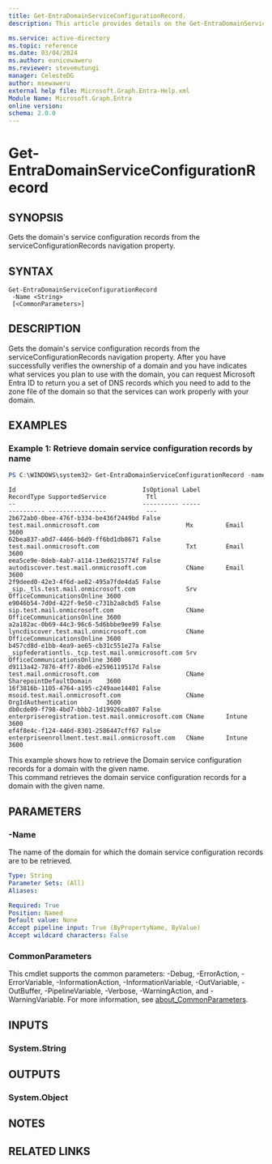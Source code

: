 ```yaml
---
title: Get-EntraDomainServiceConfigurationRecord.
description: This article provides details on the Get-EntraDomainServiceConfigurationRecord command.

ms.service: active-directory
ms.topic: reference
ms.date: 03/04/2024
ms.author: eunicewaweru
ms.reviewer: stevemutungi
manager: CelesteDG
author: msewaweru
external help file: Microsoft.Graph.Entra-Help.xml
Module Name: Microsoft.Graph.Entra
online version:
schema: 2.0.0
---
```


# Get-EntraDomainServiceConfigurationRecord

## SYNOPSIS
Gets the domain's service configuration records from the serviceConfigurationRecords navigation property.

## SYNTAX

```
Get-EntraDomainServiceConfigurationRecord 
 -Name <String> 
 [<CommonParameters>]
```

## DESCRIPTION
Gets the domain's service configuration records from the serviceConfigurationRecords navigation property. 
After you have successfully verifies the ownership of a domain and you have indicates what services you plan to use with the domain, you can request Microsoft Entra ID to return you a set of DNS records which you need to add to the zone file of the domain so that the services can work properly with your domain.

## EXAMPLES

### Example 1: Retrieve domain service configuration records by name
```powershell
PS C:\WINDOWS\system32> Get-EntraDomainServiceConfigurationRecord -name test.mail.onmicrosoft.com
```
```output
Id                                   IsOptional Label                                            RecordType SupportedService           Ttl
--                                   ---------- -----                                            ---------- ----------------           ---
2b672ab0-0bee-476f-b334-be436f2449bd False      test.mail.onmicrosoft.com                        Mx         Email                      3600
62bea837-a0d7-4466-b6d9-ff6bd1db8671 False      test.mail.onmicrosoft.com                        Txt        Email                      3600
eea5ce9e-8deb-4ab7-a114-13ed6215774f False      autodiscover.test.mail.onmicrosoft.com           CName      Email                      3600
2f9deed0-42e3-4f6d-ae82-495a7fde4da5 False      _sip._tls.test.mail.onmicrosoft.com              Srv        OfficeCommunicationsOnline 3600
e9046b54-7d0d-422f-9e50-c731b2a8cbd5 False      sip.test.mail.onmicrosoft.com                    CName      OfficeCommunicationsOnline 3600
a2a182ac-0b69-44c3-96c6-5d6bbbe9ee99 False      lyncdiscover.test.mail.onmicrosoft.com           CName      OfficeCommunicationsOnline 3600
b457cd8d-e1bb-4ea9-ae65-cb31c551e27a False      _sipfederationtls._tcp.test.mail.onmicrosoft.com Srv        OfficeCommunicationsOnline 3600
d9113a42-7876-4ff7-8bd6-e2596119517d False      test.mail.onmicrosoft.com                        CName      SharepointDefaultDomain    3600
16f3816b-1105-4764-a195-c249aae14401 False      msoid.test.mail.onmicrosoft.com                  CName      OrgIdAuthentication        3600
db0cde09-f798-4bd7-bbb2-1d19926ca807 False      enterpriseregistration.test.mail.onmicrosoft.com CName      Intune                     3600
ef4f8e4c-f124-446d-8301-2586447cff67 False      enterpriseenrollment.test.mail.onmicrosoft.com   CName      Intune                     3600
```

This example shows how to retrieve the Domain service configuration records for a domain with the given name.  
This command retrieves the domain service configuration records for a domain with the given name.

## PARAMETERS

### -Name
The name of the domain for which the domain service configuration records are to be retrieved.

```yaml
Type: String
Parameter Sets: (All)
Aliases:

Required: True
Position: Named
Default value: None
Accept pipeline input: True (ByPropertyName, ByValue)
Accept wildcard characters: False
```

### CommonParameters
This cmdlet supports the common parameters: -Debug, -ErrorAction, -ErrorVariable, -InformationAction, -InformationVariable, -OutVariable, -OutBuffer, -PipelineVariable, -Verbose, -WarningAction, and -WarningVariable. For more information, see [about_CommonParameters](http://go.microsoft.com/fwlink/?LinkID=113216).

## INPUTS

### System.String
## OUTPUTS

### System.Object
## NOTES

## RELATED LINKS
